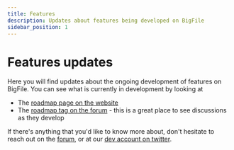 ```yaml
---
title: Features
description: Updates about features being developed on BigFile
sidebar_position: 1
---
```


# Features updates

Here you will find updates about the ongoing development of features on BigFile. You can see what is currently in development by looking at
- The [roadmap page on the website](/roadmap/)
- The [roadmap tag on the forum](https://forum.thebigfile.com/c/roadmap/) - this is a great place to see discussions as they develop


If there's anything that you'd like to know more about, don't hesitate to reach out on the [forum](https://forum.thebigfile.com/), or at our [dev account on twitter](https://twitter.com/thebigfile).